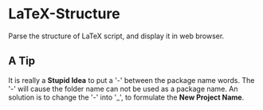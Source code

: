 # LaTeX-Structure
Parse the structure of LaTeX script, and display it in web browser.

## A Tip
It is really a **Stupid Idea** to put a '-' between the package name words.
The '-' will cause the folder name can not be used as a package name.
An solution is to change the '-' into '_', to formulate the **New Project Name**.
